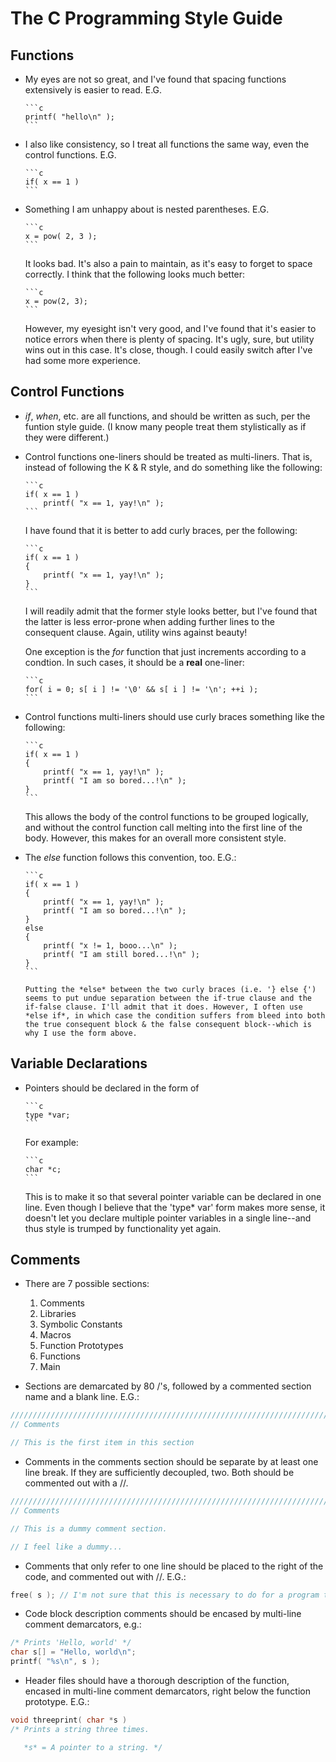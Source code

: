 The C Programming Style Guide
=============================

Functions
---------

*	My eyes are not so great, and I've found that spacing functions extensively is easier to read. E.G.

		```c
		printf( "hello\n" );
		```

*	I also like consistency, so I treat all functions the same way, even the control functions. E.G.

		```c
		if( x == 1 )
		```

*	Something I am unhappy about is nested parentheses. E.G.

		```c
		x = pow( 2, 3 );
		```

	It looks bad. It's also a pain to maintain, as it's easy to forget to space correctly. I think that the following looks much better:

		```c
		x = pow(2, 3);
		```

	However, my eyesight isn't very good, and I've found that it's easier to notice errors when there is plenty of spacing. It's ugly, sure, but utility wins out in this case. It's close, though. I could easily switch after I've had some more experience.

Control Functions
-----------------

*	*if*, *when*, etc. are all functions, and should be written as such, per the funtion style guide. (I know many people treat them stylistically as if they were different.)

*	Control functions one-liners should be treated as multi-liners. That is, instead of following the K & R style, and do something like the following:

		```c
		if( x == 1 )
			printf( "x == 1, yay!\n" );
		```

	I have found that it is better to add curly braces, per the following:

		```c
		if( x == 1 )
		{
			printf( "x == 1, yay!\n" );
		}
		```

	I will readily admit that the former style looks better, but I've found that the latter is less error-prone when adding further lines to the consequent clause. Again, utility wins against beauty!

	One exception is the *for* function that just increments according to a condtion. In such cases, it should be a **real** one-liner:

		```c
		for( i = 0; s[ i ] != '\0' && s[ i ] != '\n'; ++i );
		```

*	Control functions multi-liners should use curly braces something like the following:

		```c
		if( x == 1 )
		{
			printf( "x == 1, yay!\n" );
			printf( "I am so bored...!\n" );
		}
		```

	This allows the body of the control functions to be grouped logically, and without the control function call melting into the first line of the body. However, this makes for an overall more consistent style.

*	The *else* function follows this convention, too. E.G.:

		```c
		if( x == 1 )
		{
			printf( "x == 1, yay!\n" );
			printf( "I am so bored...!\n" );
		}
		else
		{
			printf( "x != 1, booo...\n" );
			printf( "I am still bored...!\n" );
		}
		```

		Putting the *else* between the two curly braces (i.e. '} else {') seems to put undue separation between the if-true clause and the if-false clause. I'll admit that it does. However, I often use *else if*, in which case the condition suffers from bleed into both the true consequent block & the false consequent block--which is why I use the form above.

Variable Declarations
---------------------

*	Pointers should be declared in the form of

		```c
		type *var;
		```

	For example:

		```c
		char *c;
		```

	This is to make it so that several pointer variable can be declared in one line. Even though I believe that the 'type* var' form makes more sense, it doesn't let you declare multiple pointer variables in a single line--and thus style is trumped by functionality yet again.

Comments
--------

*	There are 7 possible sections:
	1.	Comments
	2.	Libraries
	3.	Symbolic Constants
	4.	Macros
	5.	Function Prototypes
	6.	Functions
	7.	Main

*	Sections are demarcated by 80 /'s, followed by a commented section name and a blank line. E.G.:

```C
////////////////////////////////////////////////////////////////////////////////
// Comments

// This is the first item in this section
```

*	Comments in the comments section should be separate by at least one line break. If they are sufficiently decoupled, two. Both should be commented out with a //.

```C
////////////////////////////////////////////////////////////////////////////////
// Comments

// This is a dummy comment section.

// I feel like a dummy...
```

*	Comments that only refer to one line should be placed to the right of the code, and commented out with //. E.G.:

```c
free( s ); // I'm not sure that this is necessary to do for a program that's not looping.
```

*	Code block description comments should be encased by multi-line comment demarcators, e.g.:

```c
/* Prints 'Hello, world' */
char s[] = "Hello, world\n";
printf( "%s\n", s );
```

*	Header files should have a thorough description of the function, encased in multi-line comment demarcators, right below the function prototype. E.G.:

```c
void threeprint( char *s )
/* Prints a string three times.

   *s* = A pointer to a string. */
```
